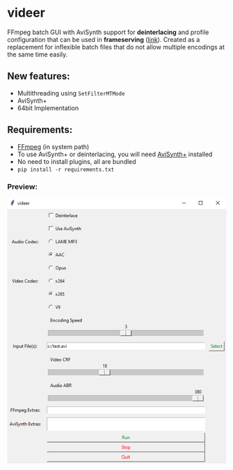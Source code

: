 # videer
FFmpeg batch GUI with AviSynth support for **deinterlacing** and profile configuration that can be used in **frameserving** ([link](https://github.com/satishsampath/frame-server)). Created as a replacement for inflexible batch files that do not allow multiple encodings at the same time easily.

## New features:
- Multithreading using `SetFilterMTMode`
- AviSynth+
- 64bit Implementation

## Requirements:
- [FFmpeg](https://ffmpeg.org/) (in system path)
- To use AviSynth+ or deinterlacing, you will need [AviSynth+](https://avs-plus.net/) installed
- No need to install plugins, all are bundled
- `pip install -r requirements.txt`

### Preview:    
![thumb](thumb.png)
